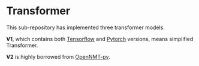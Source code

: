 # Transformer 

This sub-repository has implemented three transformer models. 

**V1**, which contains both [Tensorflow](https://tensorflow.org) and [Pytorch](https://pytorch.org/) versions, means simplified Transformer.

**V2** is highly borrowed from [OpenNMT-py](https://github.com/OpenNMT/OpenNMT-py).
